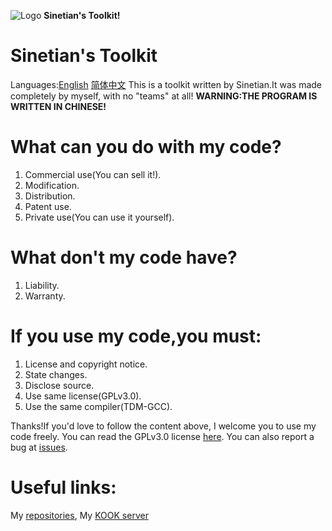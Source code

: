 ![Logo](https://img.kookapp.cn/assets/2022-12/0jJT3FGX3r09a03h.png)  **Sinetian's Toolkit!**
# Sinetian's Toolkit
Languages:[English](https://github.com/Sinetian/Toolkit/blob/main/README.md) [简体中文](https://github.com/Sinetian/Toolkit/blob/main/README_CN.md)
This is a toolkit written by Sinetian.It was made completely by myself,
with no "teams" at all!
**WARNING:THE PROGRAM IS WRITTEN IN CHINESE!**
# What can you do with my code?
1. Commercial use(You can sell it!).
2. Modification.
3. Distribution.
4. Patent use.
5. Private use(You can use it yourself).
# What don't my code have?
1. Liability.
2. Warranty.
# If you use my code,you **must**:
1. License and copyright notice.
2. State changes.
3. Disclose source.
4. Use same license(GPLv3.0).
5. Use the same compiler(TDM-GCC).

Thanks!If you'd love to follow the content above, I welcome you to use my code freely.
You can read the GPLv3.0 license [here](https://github.com/Sinetian/Toolkit/blob/main/LICENSE).
You can also report a bug at [issues](https://github.com/Sinetian/Toolkit/issues/new).

# Useful links:
My [repositories](https://github.com/Sinetian/Toolkit),
My [KOOK server](https://kook.top/5vdzqC)